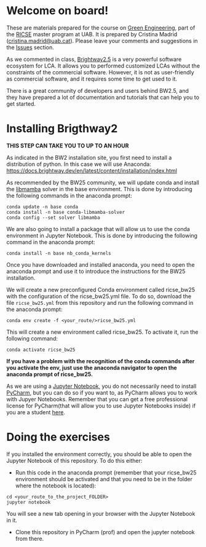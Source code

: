 # Welcome on board!

These are materials prepared for the course on [Green Engineering](https://guies.uab.cat/guies_docents/public/portal/html/2024/assignatura/44729/es), part of the [RICSE](https://www.uab.cat/web/estudiar/official-master-s-degrees/general-information-1096480962610.html?param1=1345875382068) master program at UAB. 
It is prepared by Cristina Madrid (cristina.madrid@uab.cat). 
Please leave your comments and suggestions in the [Issues](https://github.com/LIVENlab/TeachingMaterials/issues) section.

As we commented in class, [Brightway2.5](https://docs.brightway.dev/en/latest/ ) is a very powerful software ecosystem for LCA. It allows you to performed customized LCAs without the constraints of the commercial software. However, it is not as user-friendly as commercial software, and it requires some time to get used to it.

There is a great community of developers and users behind BW2.5, and they have prepared a lot of documentation and tutorials that can help you to get started. 


# Installing Brigthway2
**THIS STEP CAN TAKE YOU TO UP TO AN HOUR**

As indicated in the BW2 installation site, you first need to install a distribution of python. In this case we will use Anaconda:  https://docs.brightway.dev/en/latest/content/installation/index.html

As recommended by the BW25 community, we will update conda and install the [libmamba](https://www.anaconda.com/blog/a-faster-conda-for-a-growing-community) solver in the base environment. This is done by introducing the following commands in the anaconda prompt:

```
conda update -n base conda
conda install -n base conda-libmamba-solver
conda config --set solver libmamba
```
We are also going to install a package that will allow us to use the conda environment in Jupyter Notebook. This is done by introducing the following command in the anaconda prompt:
``` 
conda install -n base nb_conda_kernels
```

Once you have downloaded and installed anaconda, you need to open the anaconda prompt and use it to introduce the instructions for the BW25 installation.

We will create a new preconfigured Conda environment called ricse_bw25 with the configuration of the ricse_bw25.yml file. To do so, download the file `ricse_bw25.yml` from this repository and run the following command in the anaconda prompt:
```
conda env create -f <your_route/>ricse_bw25.yml
```
This will create a new environment called ricse_bw25. To activate it, run the following command:
```
conda activate ricse_bw25
```
**If you have a problem with the recognition of the conda commands after you activate the env, just use the anaconda navigator to open the anaconda prompt of ricse_bw25.**

As we are using a [Jupyter Notebook](https://jupyter.org/), you do not necessarily need to install [PyCharm](https://www.jetbrains.com/pycharm/), but you can do so if you want to, as PyCharm allows you to work with Jupyer Notebooks. Remember that you can get a free professional license for PyCharm(that will allow you to use Jupyter Notebooks inside) if you are a student [here](https://www.jetbrains.com/community/education/#students).

# Doing the exercises
If you installed the environment correctly, you should be able to open the Jupyter Notebook of this repository. To do this either:
* Run this code in the anaconda prompt (remember that your ricse_bw25 environment should be activated and that you need to be in the folder where the notebook is located):
```
cd <your_route_to_the_project_FOLDER>
jupyter notebook
```
You will see a new tab opening in your browser with the Jupyter Notebook in it. 

* Clone this repository in PyCharm (prof) and open the jupyter notebook from there.

